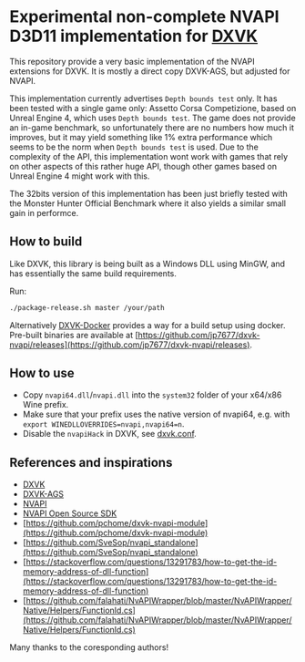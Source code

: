 # Experimental non-complete NVAPI D3D11 implementation for [DXVK](https://github.com/doitsujin/dxvk)

This repository provide a very basic implementation of the NVAPI extensions for DXVK. It is mostly a direct copy DXVK-AGS, but adjusted for NVAPI.

This implementation currently advertises `Depth bounds test` only. It has been tested with a single game only: Assetto Corsa Competizione, based on Unreal Engine 4, which uses `Depth bounds test`. The game does not provide an in-game benchmark, so unfortunately there are no numbers how much it improves, but it may yield something like 1% extra performance which seems to be the norm when `Depth bounds test` is used. Due to the complexity of the API, this implementation wont work with games that rely on other aspects of this rather huge API, though other games based on Unreal Engine 4 might work with this.

The 32bits version of this implementation has been just briefly tested with the Monster Hunter Official Benchmark where it also yields a similar small gain in performce.

## How to build

Like DXVK, this library is being built as a Windows DLL using MinGW, and has essentially the same build requirements.

Run:

```bash
./package-release.sh master /your/path
```

Alternatively [DXVK-Docker](https://github.com/jp7677/dxvk-docker) provides a way for a build setup using docker.
Pre-built binaries are available at [https://github.com/jp7677/dxvk-nvapi/releases](https://github.com/jp7677/dxvk-nvapi/releases).

## How to use

- Copy `nvapi64.dll`/`nvapi.dll` into the `system32` folder of your x64/x86 Wine prefix.
- Make sure that your prefix uses the native version of nvapi64, e.g. with `export WINEDLLOVERRIDES=nvapi,nvapi64=n`.
- Disable the `nvapiHack` in DXVK, see [dxvk.conf](https://github.com/doitsujin/dxvk/blob/master/dxvk.conf#L34).

## References and inspirations

- [DXVK](https://github.com/doitsujin/dxvk)
- [DXVK-AGS](https://github.com/doitsujin/dxvk-ags)
- [NVAPI](https://docs.nvidia.com/gameworks/content/gameworkslibrary/coresdk/nvapi/group__dx.html)
- [NVAPI Open Source SDK](http://download.nvidia.com/XFree86/nvapi-open-source-sdk/)
- [https://github.com/pchome/dxvk-nvapi-module](https://github.com/pchome/dxvk-nvapi-module)
- [https://github.com/SveSop/nvapi_standalone](https://github.com/SveSop/nvapi_standalone)
- [https://stackoverflow.com/questions/13291783/how-to-get-the-id-memory-address-of-dll-function](https://stackoverflow.com/questions/13291783/how-to-get-the-id-memory-address-of-dll-function)
- [https://github.com/falahati/NvAPIWrapper/blob/master/NvAPIWrapper/Native/Helpers/FunctionId.cs](https://github.com/falahati/NvAPIWrapper/blob/master/NvAPIWrapper/Native/Helpers/FunctionId.cs)

Many thanks to the coresponding authors!

